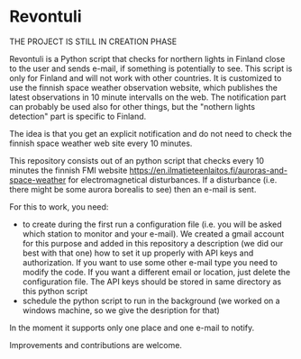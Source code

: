 # Revontuli

THE PROJECT IS STILL IN CREATION PHASE

Revontuli is a Python script that checks for northern lights in Finland close to the user and sends e-mail, if something is potentially to see. This script is only for Finland and will not work with other countries. It is customized to use the finnish space weather observation website, which publishes the latest observations in 10 minute intervalls on the web. The notification part can probably be used also for other things, but the "nothern lights detection" part is specific to Finland.

The idea is that you get an explicit notification and do not need to check the finnish space weather web site every 10 minutes.

This repository consists out of an python script that checks every 10 minutes the finnish FMI website https://en.ilmatieteenlaitos.fi/auroras-and-space-weather for electromagnetical disturbances. If a disturbance (i.e. there might be some aurora borealis to see) then an e-mail is sent. 

For this to work, you need:
- to create during the first run a configuration file (i.e. you will be asked which station to monitor and your e-mail). We created a gmail account for this purpose and added in this repository a description (we did our best with that one) how to set it up properly with API keys and authorization. If you want to use some other e-mail type you need to modify the code. If you want a different email or location, just delete the configuration file. The API keys should be stored in same directory as this python script
- schedule the python script to run in the background (we worked on a windows machine, so we give the desription for that)

In the moment it supports only one place and one e-mail to notify.

Improvements and contributions are welcome.
